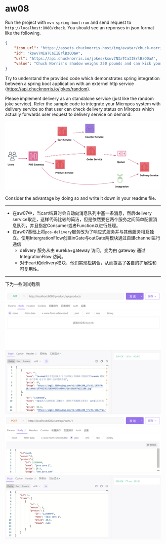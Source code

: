 # aw08

Run the project with `mvn spring-boot:run` and send request to `http://localhost:8080/check`. You should see an reponses in json format like the following.

```json
{
    "icon_url": "https://assets.chucknorris.host/img/avatar/chuck-norris.png",
    "id": "kswv7NIaTCaIIErlBzODaA",
    "url": "https://api.chucknorris.io/jokes/kswv7NIaTCaIIErlBzODaA",
    "value": "Chuck Norris's shadow weighs 250 pounds and can kick your ass ."
}
```

Try to understand the provided code which demonstrates spring integration between a spring boot application with an externel http service (https://api.chucknorris.io/jokes/random).

Please implement delivery as an standalone service (just like the random joke service). Refer the sample code to integrate your Micropos system with delivery service so that user can check delivery status on Miropos which actually forwards user request to delivery service on demand.

![](Micropos.svg)

Consider the advantage by doing so and write it down in your readme file.

---

- 在aw07中，当cart结算时会自动向消息队列中塞一条消息，然后delivery service取走，这样代码比较的简洁，但是依然要在两个服务之间简单配置消息队列，并且指定Consumer或者Function以进行处理。
- 在aw07基础上将`pos-delivery`服务改为了响应式服务并与其他服务相互独立。使用IntergrationFlow创建inGate与outGate两模块通过自建channel进行通信
  - delivery 服务从由 eureka+gateway 访问，变为由 gateway 通过 IntegrationFlow 访问。
  - 对于cart和delivery模块，他们实现松耦合，从而提高了各自的扩展性和可复用性。



---

下为一些测试截图

<img src="README.assets/image-20220625203940765.png" alt="image-20220625203940765" style="zoom: 50%;" />

<img src="README.assets/image-20220625204042325.png" alt="image-20220625204042325" style="zoom:50%;" />